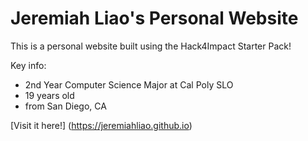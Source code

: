 # Jeremiah Liao's Personal Website
This is a personal website built using the Hack4Impact Starter Pack!

Key info: 
 - 2nd Year Computer Science Major at Cal Poly SLO
 - 19 years old
 - from San Diego, CA

 [Visit it here!] (https://jeremiahliao.github.io)